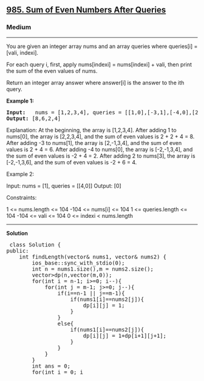 
<h2><a href="https://leetcode.com/problems/sum-of-even-numbers-after-queries/">985. Sum of Even Numbers After Queries</a></h2>
<h3>Medium</h3>
<hr>
<div><p>
 You are given an integer array nums and an array queries where queries[i] = [vali, indexi].

For each query i, first, apply nums[indexi] = nums[indexi] + vali, then print the sum of the even values of nums.

Return an integer array answer where answer[i] is the answer to the ith query.
</p>


<p><strong>Example 1:</strong></p>
<pre><strong>Input:</strong>   nums = [1,2,3,4], queries = [[1,0],[-3,1],[-4,0],[2,3]]
<strong>Output:</strong> [8,6,2,4]
</pre>
<p>
Explanation: At the beginning, the array is [1,2,3,4].
After adding 1 to nums[0], the array is [2,2,3,4], and the sum of even values is 2 + 2 + 4 = 8.
After adding -3 to nums[1], the array is [2,-1,3,4], and the sum of even values is 2 + 4 = 6.
After adding -4 to nums[0], the array is [-2,-1,3,4], and the sum of even values is -2 + 4 = 2.
After adding 2 to nums[3], the array is [-2,-1,3,6], and the sum of even values is -2 + 6 = 4.
  </p>
  
Example 2:

Input: nums = [1], queries = [[4,0]]
Output: [0]
 

Constraints:

1 <= nums.length <= 104
-104 <= nums[i] <= 104
1 <= queries.length <= 104
-104 <= vali <= 104
0 <= indexi < nums.length

<hr>
 <strong><b>Solution</b></strong>
 <br>
 <p><pre>
 class Solution {
public:
    int findLength(vector<int>& nums1, vector<int>& nums2) {
        ios_base::sync_with_stdio(0);
        int n = nums1.size(),m = nums2.size();
        vector<vector<int>>dp(n,vector<int>(m,0));
        for(int i = n-1; i>=0; i--){
            for(int j = m-1; j>=0; j--){
                if(i==n-1 || j==m-1){
                    if(nums1[i]==nums2[j]){
                        dp[i][j] = 1;
                    }
                }
                else{
                    if(nums1[i]==nums2[j]){
                        dp[i][j] = 1+dp[i+1][j+1];
                    }
                }
            }
        }
        int ans = 0;
        for(int i = 0; i<n; i++){
            for(int j = 0; j<m; j++){
                ans = max(ans,dp[i][j]);
            }
        }
        return ans;
    }
};
 </pre>
</p>
